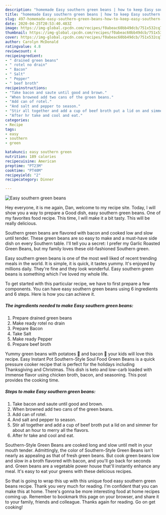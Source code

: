 ```yaml
---
description: "homemade Easy southern green beans | how to keep Easy southern green beans"
title: "homemade Easy southern green beans | how to keep Easy southern green beans"
slug: 497-homemade-easy-southern-green-beans-how-to-keep-easy-southern-green-beans
date: 2020-04-25T20:53:40.483Z
image: https://img-global.cpcdn.com/recipes/f0abeac60bb49dcb/751x532cq70/easy-southern-green-beans-recipe-main-photo.jpg
thumbnail: https://img-global.cpcdn.com/recipes/f0abeac60bb49dcb/751x532cq70/easy-southern-green-beans-recipe-main-photo.jpg
cover: https://img-global.cpcdn.com/recipes/f0abeac60bb49dcb/751x532cq70/easy-southern-green-beans-recipe-main-photo.jpg
author: Carolyn McDonald
ratingvalue: 4.8
reviewcount: 4
recipeingredient:
- " drained green beans"
- " rotel no drain"
- " Bacon"
- " Salt"
- " Pepper"
- " beef broth"
recipeinstructions:
- "Take bacon and saute until good and brown."
- "When browned add two cans of the green beans."
- "Add can of rotel."
- "And salt and pepper to season."
- "Stir all together and add a cup of beef broth put a lid on and simmer for about an hour to merry all the flavors."
- "After hr take and cool and eat."
categories:
- Recipe
tags:
- easy
- southern
- green

katakunci: easy southern green 
nutrition: 189 calories
recipecuisine: American
preptime: "PT23M"
cooktime: "PT40M"
recipeyield: "2"
recipecategory: Dinner

---
```



![Easy southern green beans](https://img-global.cpcdn.com/recipes/f0abeac60bb49dcb/751x532cq70/easy-southern-green-beans-recipe-main-photo.jpg)

Hey everyone, it is me again, Dan, welcome to my recipe site. Today, I will show you a way to prepare a Good dish, easy southern green beans. One of my favorites food recipe. This time, I will make it a bit tasty. This will be really delicious.

Southern green beans are flavored with bacon and cooked low and slow until tender. These green beans are so easy to make and a must-have side dish on every Southern table. I&#39;ll tell you a secret: I prefer my Garlic Roasted Green Beans, but my family loves these old-fashioned Southern green.

Easy southern green beans is one of the most well liked of recent trending meals in the world. It is simple, it is quick, it tastes yummy. It's enjoyed by millions daily. They're fine and they look wonderful. Easy southern green beans is something which I've loved my whole life.


To get started with this particular recipe, we have to first prepare a few components. You can have easy southern green beans using 6 ingredients and 6 steps. Here is how you can achieve it.

<!--inarticleads1-->

##### The ingredients needed to make Easy southern green beans:

1. Prepare  drained green beans
1. Make ready  rotel no drain
1. Prepare  Bacon
1. Take  Salt
1. Make ready  Pepper
1. Prepare  beef broth


Yummy green beans with potatoes 🥔 and bacon 🥓 your kids will love this recipe. Easy Instant Pot Southern-Style Soul Food Green Beans is a quick pressure cooker recipe that is perfect for the holidays including Thanksgiving and Christmas. This dish is keto and low-carb loaded with immense flavor using chicken broth, bacon, and seasoning. This post provides the cooking time. 

<!--inarticleads2-->

##### Steps to make Easy southern green beans:

1. Take bacon and saute until good and brown.
1. When browned add two cans of the green beans.
1. Add can of rotel.
1. And salt and pepper to season.
1. Stir all together and add a cup of beef broth put a lid on and simmer for about an hour to merry all the flavors.
1. After hr take and cool and eat.


Southern-Style Green Beans are cooked long and slow until melt in your mouth tender. Admittingly, the color of Southern-Style Green Beans isn&#39;t nearly as appealing as that of fresh green beans. But cook green beans low and slow in a broth flavored with bacon, and you&#39;ll go back for seconds and. Green beans are a vegetable power house that&#39;ll instantly enhance any meal. It&#39;s easy to eat your greens with these delicious recipes. 

So that is going to wrap this up with this unique food easy southern green beans recipe. Thank you very much for reading. I'm confident that you can make this at home. There's gonna be more interesting food at home recipes coming up. Remember to bookmark this page on your browser, and share it to your family, friends and colleague. Thanks again for reading. Go on get cooking!
